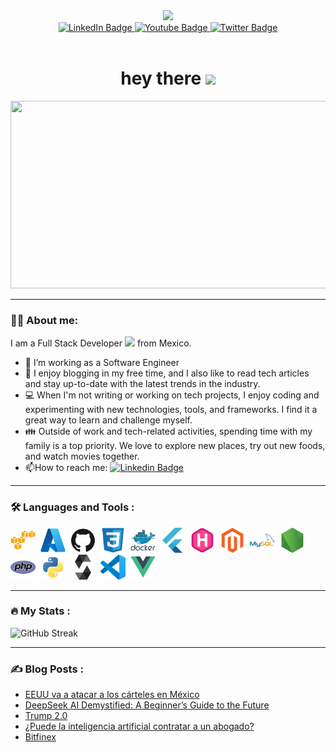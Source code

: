 <div id="header" align="center">
  <img src="https://media.giphy.com/media/M9gbBd9nbDrOTu1Mqx/giphy.gif" width="100"/>
</div>
<div id="badges" align="center">
  <a href="https://linkedin.com/in/jorgeikeda">
    <img src="https://img.shields.io/badge/LinkedIn-blue?style=for-the-badge&logo=linkedin&logoColor=white" alt="LinkedIn Badge"/>
  </a>
  <a href="https://www.youtube.com/@jorgeikeda">
    <img src="https://img.shields.io/badge/YouTube-red?style=for-the-badge&logo=youtube&logoColor=white" alt="Youtube Badge"/>
  </a>
  <a href="https://www.twitter.com/jorgeikeda">
    <img src="https://img.shields.io/badge/Twitter-blue?style=for-the-badge&logo=twitter&logoColor=white" alt="Twitter Badge"/>
  </a>
</div>
<div align="center">
<img src="https://komarev.com/ghpvc/?username=freebot&style=flat-square&color=blue" alt=""/>

<h1>
  hey there
  <img src="https://media.giphy.com/media/hvRJCLFzcasrR4ia7z/giphy.gif" width="30px"/>
</h1>
</div>

<div align="center">
  <img src="https://media.giphy.com/media/dWesBcTLavkZuG35MI/giphy.gif" width="600" height="300"/>
</div>

--- 

### :man_technologist: About me:

I am a Full Stack Developer <img src="https://media.giphy.com/media/WUlplcMpOCEmTGBtBW/giphy.gif" width="30"> from Mexico.

- :telescope: I’m working as a Software Engineer
- :memo: I enjoy blogging in my free time, and I also like to read tech articles and stay up-to-date with the latest trends in the industry.
- :computer: When I'm not writing or working on tech projects, I enjoy coding and experimenting with new technologies, tools, and frameworks. I find it a great way to learn and challenge myself.
- :family: Outside of work and tech-related activities, spending time with my family is a top priority. We love to explore new places, try out new foods, and watch movies together.
- :mailbox:How to reach me: [![Linkedin Badge](https://img.shields.io/badge/-kakbar-blue?style=flat&logo=Linkedin&logoColor=white)](https://linkedin.com/in/jorgeikeda)

---

### :hammer_and_wrench: Languages and Tools :
<div>
  <img src="https://github.com/devicons/devicon/blob/master/icons/amazonwebservices/amazonwebservices-original.svg" title="aws" alt="aws" width="40" height="40"/>&nbsp;
  <img src="https://github.com/devicons/devicon/blob/master/icons/azure/azure-original.svg" title="azure" alt="azure" width="40" height="40"/>&nbsp;
  <img src="https://github.com/devicons/devicon/blob/master/icons/github/github-original.svg" title="github" alt="github" width="40" height="40"/>&nbsp;
  <img src="https://github.com/devicons/devicon/blob/master/icons/css3/css3-original.svg" title="css3" alt="css3" width="40" height="40"/>&nbsp;
  <img src="https://github.com/devicons/devicon/blob/master/icons/docker/docker-original-wordmark.svg" title="docker" alt="docker" width="40" height="40"/>&nbsp;
  <img src="https://github.com/devicons/devicon/blob/master/icons/flutter/flutter-original.svg" title="flutter" alt="flutter" width="40" height="40"/>&nbsp;
  <img src="https://github.com/devicons/devicon/blob/master/icons/hugo/hugo-original.svg" title="hugo" alt="hugo"  width="40" height="40"/>&nbsp;
  <img src="https://github.com/devicons/devicon/blob/master/icons/magento/magento-original.svg" title="magento" alt="magento" width="40" height="40"/>&nbsp;
  <img src="https://github.com/devicons/devicon/blob/master/icons/mysql/mysql-original-wordmark.svg" title=mysql" alt="mysql" width="40" height="40"/>&nbsp;
  <img src="https://github.com/devicons/devicon/blob/master/icons/nodejs/nodejs-original.svg" title="nodejs" alt="nodejs" alt="javascript" width="40" height="40"/>&nbsp;
  <img src="https://github.com/devicons/devicon/blob/master/icons/php/php-original.svg" title="php" alt="php" width="40" height="40"/>&nbsp;
  <img src="https://github.com/devicons/devicon/blob/master/icons/python/python-original.svg" title="python" alt="python" width="40" height="40"/>&nbsp;
  <img src="https://github.com/devicons/devicon/blob/master/icons/solidity/solidity-original.svg" title="solidity" alt="solidity" width="40" height="40"/>&nbsp;         
  <img src="https://github.com/devicons/devicon/blob/master/icons/vscode/vscode-original.svg" title="vscode" alt="vscode" width="40" height="40"/>&nbsp;
  <img src="https://github.com/devicons/devicon/blob/master/icons/vuejs/vuejs-original.svg" title="vuejs" alt="vuejs" width="40" height="40"/>&nbsp; 
</div>
                                                                                                                                            
---

### :fire: My Stats :
                                                                                                                                            
![GitHub Streak](http://github-readme-streak-stats.herokuapp.com?user=freebot)
                                                                                                                                            
                                                                                                                                            
---

### :writing_hand: Blog Posts :
                                                                                                                                         
<!-- BLOG-POST-LIST:START -->
- [EEUU va a atacar a los cárteles en México](https://jorgeikeda.medium.com/eeuu-va-a-atacar-a-los-c%C3%A1rteles-en-m%C3%A9xico-0ba6c977f92f?source=rss-a766cc37cdd6------2)
- [DeepSeek AI Demystified: A Beginner’s Guide to the Future](https://jorgeikeda.medium.com/deepseek-ai-demystified-a-beginners-guide-to-the-future-b1783c1b71ea?source=rss-a766cc37cdd6------2)
- [Trump 2.0](https://jorgeikeda.medium.com/trump-2-0-7b3fecc8bfc3?source=rss-a766cc37cdd6------2)
- [¿Puede la inteligencia artificial contratar a un abogado?](https://jorgeikeda.medium.com/puede-la-inteligencia-artificial-contratar-a-un-abogado-362e57fbaabd?source=rss-a766cc37cdd6------2)
- [Bitfinex](https://jorgeikeda.medium.com/bitfinex-b0316e91f12c?source=rss-a766cc37cdd6------2)
<!-- BLOG-POST-LIST:END -->

                                                                                                                                            
<!--
**freebot/freebot** is a ✨ _special_ ✨ repository because its `README.md` (this file) appears on your GitHub profile.

Here are some ideas to get you started:

- 🔭 I’m currently working on ...
- 🌱 I’m currently learning ...
- 👯 I’m looking to collaborate on ...
- 🤔 I’m looking for help with ...
- 💬 Ask me about ...
- 📫 How to reach me: ...
- 😄 Pronouns: ...
- ⚡ Fun fact: ...
-->
